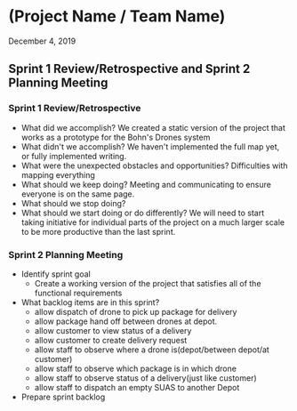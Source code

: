 #   (Project Name / Team Name)

December 4, 2019

## Sprint 1 Review/Retrospective and Sprint 2 Planning Meeting

### Sprint 1 Review/Retrospective

-   What did we accomplish? We created a static version of the project that works as a prototype for the Bohn's Drones system
-   What didn't we accomplish? We haven't implemented the full map yet, or fully implemented writing.
-   What were the unexpected obstacles and opportunities? Difficulties with mapping everything
-   What should we keep doing? Meeting and communicating to ensure everyone is on the same page.
-   What should we stop doing? 
-   What should we start doing or do differently? We will need to start taking initiative for individual parts of the project on a much larger scale to be more productive than the last sprint.

### Sprint 2 Planning Meeting

-   Identify sprint goal
     - Create a working version of the project that satisfies all of the functional requirements
-   What backlog items are in this sprint?
     - allow dispatch of drone to pick up package for delivery
     - allow package hand off between drones at depot.
     - allow customer to view status of a delivery
     - allow customer to create delivery request
     - allow staff to observe where a drone is(depot/between depot/at customer)
     - allow staff to observe which package is in which drone
     - allow staff to observe status of a delivery(just like customer)
     - allow staff to dispatch an empty SUAS to another Depot
-   Prepare sprint backlog
